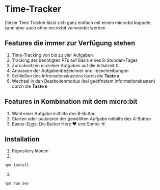 # Time-Tracker

Dieser Time Tracker lässt sich ganz einfach mit einem micro:bit koppeln, kann aber auch ohne micro:bit verwendet werden.

## Features die immer zur Verfügung stehen

1. Time-Tracking von bis zu vier Aufgaben
2. Tracking der benötigten PTs auf Basis eines 8-Stunden-Tages
3. Zurücksetzen einzelner Aufgaben auf die Initialzeit 0
4. Anpassen der Aufgabenbezeichner und -beschreibungen
5. Schließen des Infromationskastens durch die **Taste x**
6. Wechsel in den Bearbeitenmodus (bei geöffnetem Informationskasten) durch die **Taste e**

## Features in Kombination mit dem micro:bit

1. Wahl einer Aufgabe mithilfe des B-Button
2. Starten oder pausieren der gewählten Aufgabe mithilfe des A-Button
3. Easter-Eggs: Die Button Herz :hearts: und Sonne :sunny:

## Installation

1. Repository klonen
2.

```bash
npm install
```

3.

```bash
npm run dev
```
